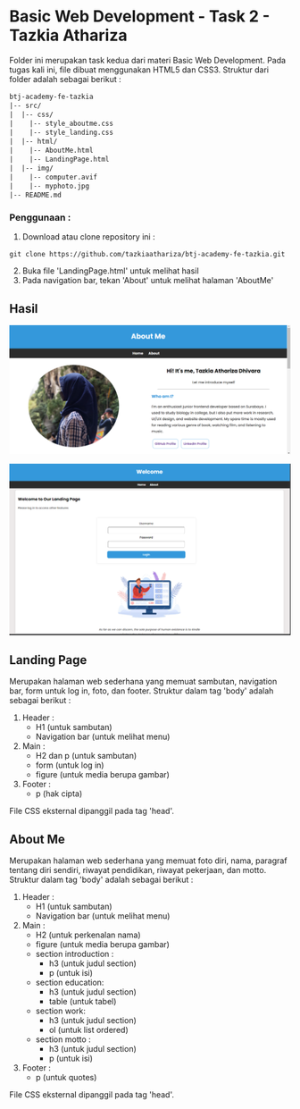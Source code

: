 # Basic Web Development - Task 2 - Tazkia Athariza

Folder ini merupakan task kedua dari materi Basic Web Development. Pada tugas kali ini, file dibuat menggunakan HTML5 dan CSS3. Struktur dari folder adalah sebagai berikut :

```
btj-academy-fe-tazkia
|-- src/
|  |-- css/
|    |-- style_aboutme.css
|    |-- style_landing.css
|  |-- html/
|    |-- AboutMe.html
|    |-- LandingPage.html
|  |-- img/
|    |-- computer.avif
|    |-- myphoto.jpg
|-- README.md
```

### Penggunaan :
1. Download atau clone repository ini :
```
git clone https://github.com/tazkiaathariza/btj-academy-fe-tazkia.git
```
2. Buka file 'LandingPage.html' untuk melihat hasil
3. Pada navigation bar, tekan 'About' untuk melihat halaman 'AboutMe'

## Hasil
![Landing page](/src/img/screenshot/ss_aboutme.png)

![Landing page](/src/img/screenshot/ss_landing.png)

## Landing Page

Merupakan halaman web sederhana yang memuat sambutan, navigation bar, form untuk log in, foto, dan footer. Struktur dalam tag 'body' adalah sebagai berikut :

1. Header :
    - H1 (untuk sambutan)
    - Navigation bar (untuk melihat menu)
2. Main :
    - H2 dan p (untuk sambutan)
    - form (untuk log in)
    - figure (untuk media berupa gambar)
3. Footer :
    - p (hak cipta)

File CSS eksternal dipanggil pada tag 'head'.

## About Me

Merupakan halaman web sederhana yang memuat foto diri, nama, paragraf tentang diri sendiri, riwayat pendidikan, riwayat pekerjaan, dan motto. Struktur dalam tag 'body' adalah sebagai berikut :

1. Header :
    - H1 (untuk sambutan)
    - Navigation bar (untuk melihat menu)
2. Main :
    - H2 (untuk perkenalan nama)
    - figure (untuk media berupa gambar)
    - section introduction :
        - h3 (untuk judul section) 
        - p (untuk isi)
    - section education:
        - h3 (untuk judul section) 
        - table (untuk tabel)
    - section work:
        - h3 (untuk judul section) 
        - ol (untuk list ordered)
    - section motto :
        - h3 (untuk judul section) 
        - p (untuk isi)
3. Footer :
    - p (untuk quotes)

File CSS eksternal dipanggil pada tag 'head'.
